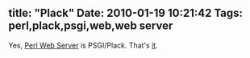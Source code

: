 title: "Plack"
Date: 2010-01-19 10:21:42
Tags: perl,plack,psgi,web,web server
---
<p>Yes, <a href="http://plackperl.org/">Perl Web Server</a> is PSGI/Plack. That's <a href="http://bulknews.typepad.com/blog/2010/01/perl-oasis.html">it</a>.</p>
<p>&nbsp;</p>